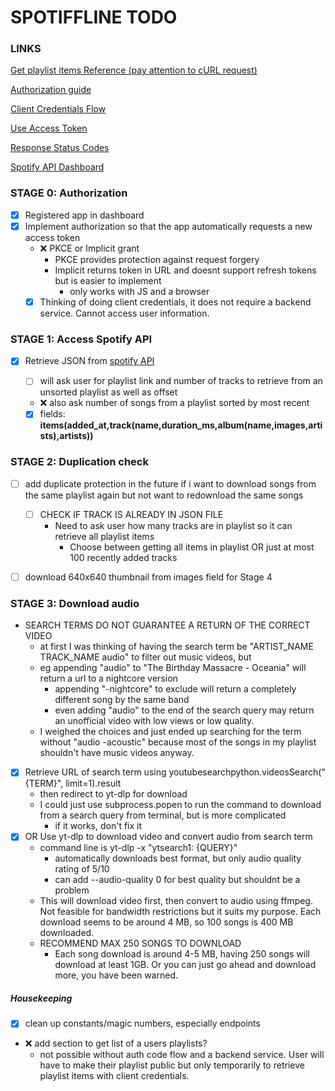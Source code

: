 # SPOTIFFLINE TODO

### LINKS

[Get playlist items Reference (pay attention to cURL request)](https://developer.spotify.com/documentation/web-api/reference/#/operations/get-playlists-tracks)

[Authorization guide](https://developer.spotify.com/documentation/general/guides/authorization/)

[Client Credentials Flow](https://developer.spotify.com/documentation/general/guides/authorization/client-credentials/)

[Use Access Token](https://developer.spotify.com/documentation/general/guides/authorization/use-access-token/)

[Response Status Codes](https://developer.spotify.com/documentation/web-api/)

[Spotify API Dashboard](https://developer.spotify.com/dashboard/applications)


### STAGE 0: Authorization

- [x] Registered app in dashboard
- [x] Implement authorization so that the app automatically requests a new access token
  - ❌ PKCE or Implicit grant
    - PKCE provides protection against request forgery
    - Implicit returns token in URL and doesnt support refresh tokens but is easier to implement
      - only works with JS and a browser
  - [x] Thinking of doing client credentials, it does not require a backend service. Cannot access user information.

### STAGE 1: Access Spotify API

- [x] Retrieve JSON from [spotify API](<https://developer.spotify.com/console/get-playlist-tracks/?playlist_id=3Zx2NoPvIYWst3GYQrAyb3&market=ES&fields=items(added_at%2Ctrack(name%2Cduration_ms%2Calbum(name%2Cimages%2Cartists)%2Cartists))&limit=&offset=&additional_types=>)

  - [ ] will ask user for playlist link and number of tracks to retrieve from an unsorted playlist as well as offset
  - ❌ also ask number of songs from a playlist sorted by most recent
  - [x] fields: **items(added_at,track(name,duration_ms,album(name,images,artists),artists))**

### STAGE 2: Duplication check

- [ ] add duplicate protection in the future if i want to download songs from the same playlist again but not want to redownload the same songs
  - [ ] CHECK IF TRACK IS ALREADY IN JSON FILE
    - Need to ask user how many tracks are in playlist so it can retrieve all playlist items
      - Choose between getting all items in playlist OR just at most 100 recently added tracks
- [ ] download 640x640 thumbnail from images field for Stage 4


### STAGE 3: Download audio
 - SEARCH TERMS DO NOT GUARANTEE A RETURN OF THE CORRECT VIDEO
   - at first I was thinking of having the search term be "ARTIST_NAME TRACK_NAME audio" to filter out music videos, but
   - eg appending "audio" to "The Birthday Massacre - Oceania" will return a url to a nightcore version
     - appending "-nightcore" to exclude will return a completely different song by the same band
     - even adding "audio" to the end of the search query may return an unofficial video with low views or low quality.
   - I weighed the choices and just ended up searching for the term without "audio -acoustic" because most of the songs in my playlist shouldn't have music videos anyway.
 - [x] Retrieve URL of search term using youtubesearchpython.videosSearch("{TERM}", limit=1).result
   - then redirect to yt-dlp for download
   - I could just use subprocess.popen to run the command to download from a search query from terminal, but is more complicated
     - if it works, don't fix it
 - [x] OR Use yt-dlp to download video and convert audio from search term
   - command line is yt-dlp -x "ytsearch1: {QUERY}"
     - automatically downloads best format, but only audio quality rating of 5/10
     - can add --audio-quality 0 for best quality but shouldnt be a problem
   - This will download video first, then convert to audio using ffmpeg. Not feasible for bandwidth restrictions but it suits my purpose. Each download seems to be around 4 MB, so 100 songs is 400 MB downloaded.
   - RECOMMEND MAX 250 SONGS TO DOWNLOAD
     - Each song download is around 4-5 MB, having 250 songs will download at least 1GB. Or you can just go ahead and download more, you have been warned.


##### Housekeeping

- [x] clean up constants/magic numbers, especially endpoints
- ❌ add section to get list of a users playlists?
  - not possible without auth code flow and a backend service. User will have to make their playlist public but only temporarily to retrieve playlist items with client credentials.
